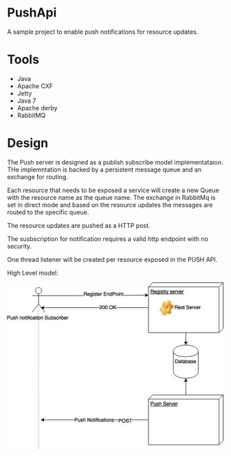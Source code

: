 # PushApi

A sample project to enable push notifications for resource updates.

# Tools
- Java
- Apache CXF
- Jetty
- Java 7
- Apache derby
- RabbitMQ
 
# Design
The Push server is designed as a publish subscribe model implementataion. THe implemntation is backed by a persistent message queue and an exchange for routing.

Each resource that needs to be exposed a  service will create a new Queue with the resource name as the queue name. The exchange in RabbitMq is set in direct mode and based on the resource updates the messages are routed to the specific queue.

The resource updates are pushed as a HTTP post.

The susbscription for notification  requires a valid http endpoint with no security.

One thread listener will be created per resource exposed in the PUSH API.

High Level model:

![Design high level](https://github.com/pradeepvemulakonda/PushApi/blob/master/doc/Push_API_Design.jpg "High Level design")




